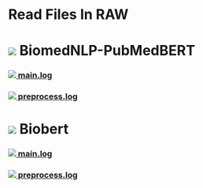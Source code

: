 # Read Files In RAW

# <img src="https://img.icons8.com/color/48/undefined/1-circle--v1.png"/> BiomedNLP-PubMedBERT

### [<img src="https://img.icons8.com/tiny-color/16/undefined/experimental-right-tiny-color.png"/> main.log](https://gitlab.com/research.dimas/nlp_bert_relation_extraction/-/raw/main/output/logs/BiomedNLP-PubMedBERT-main.log)  

### [<img src="https://img.icons8.com/tiny-color/16/undefined/experimental-right-tiny-color.png"/> preprocess.log](https://gitlab.com/research.dimas/nlp_bert_relation_extraction/-/raw/main/output/logs/BiomedNLP-PubMedBERT-preprocess.log) 

# <img src="https://img.icons8.com/color/48/undefined/2-circle--v1.png"/> Biobert

### [<img src="https://img.icons8.com/tiny-color/16/undefined/experimental-right-tiny-color.png"/> main.log](https://gitlab.com/research.dimas/nlp_bert_relation_extraction/-/raw/main/output/logs/Biobert-main.log) 

### [<img src="https://img.icons8.com/tiny-color/16/undefined/experimental-right-tiny-color.png"/> preprocess.log](https://gitlab.com/research.dimas/nlp_bert_relation_extraction/-/raw/main/output/logs/Biobert-preprocess.log) 

